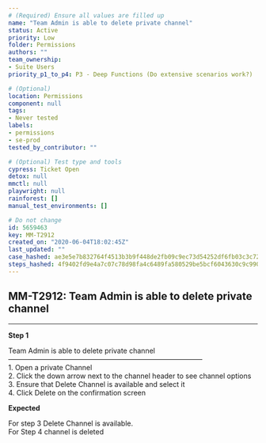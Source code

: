 ```yaml
---
# (Required) Ensure all values are filled up
name: "Team Admin is able to delete private channel"
status: Active
priority: Low
folder: Permissions
authors: ""
team_ownership:
- Suite Users
priority_p1_to_p4: P3 - Deep Functions (Do extensive scenarios work?)

# (Optional)
location: Permissions
component: null
tags:
- Never tested
labels:
- permissions
- se-prod
tested_by_contributor: ""

# (Optional) Test type and tools
cypress: Ticket Open
detox: null
mmctl: null
playwright: null
rainforest: []
manual_test_environments: []

# Do not change
id: 5659463
key: MM-T2912
created_on: "2020-06-04T18:02:45Z"
last_updated: ""
case_hashed: ae3e5e7b832764f4513b3b9f448de2fb09c9ec73d54252df6fb03c3c72e45183c43a255ca2ff32a61fac09bca17eadc6
steps_hashed: 4f9402fd9e4a7c07c78d98fa4c6489fa580529be5bcf6043630c9c990edfeecc50cdf7cff0753d8dd1a1820f423fa7cd
---
```


<!-- (Auto-generated) Based on frontmatter's "key" and "name" -->

## MM-T2912: Team Admin is able to delete private channel

---

**Step 1**

Team Admin is able to delete private channel\
————————————————————————————\
1\. Open a private Channel\
2\. Click the down arrow next to the channel header to see channel options\
3\. Ensure that Delete Channel is available and select it\
4\. Click Delete on the confirmation screen

**Expected**

For step 3 Delete Channel is available.\
For Step 4 channel is deleted
